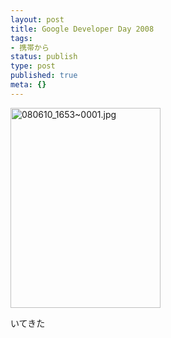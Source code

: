 ```yaml
---
layout: post
title: Google Developer Day 2008
tags:
- 携帯から
status: publish
type: post
published: true
meta: {}
---
```

<div class="moblogkun-entry">
<img src="http://wo.skr.jp/images/uploads/20080610_484e354066227.jpg" width="240" height="320" alt="080610_1653~0001.jpg" />
<p>いてきた<br />
</p>
</div>
